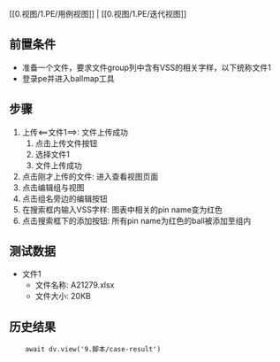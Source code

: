 [[0.视图/1.PE/用例视图]] | [[0.视图/1.PE/迭代视图]]

## 前置条件

- 准备一个文件，要求文件group列中含有VSS的相关字样，以下统称文件1
- 登录pe并进入ballmap工具

## 步骤

1. 上传<==文件1==>: 文件上传成功
	1. 点击上传文件按钮
	2. 选择文件1
	3. 文件上传成功
2. 点击刚才上传的文件: 进入查看视图页面
3. 点击编辑组与视图
4. 点击组名旁边的编辑按钮
5. 在搜索框内输入VSS字样: 图表中相关的pin name变为红色
6. 点击搜索框下的添加按钮: 所有pin name为红色的ball被添加至组内

## 测试数据

- 文件1
	- 文件名称: A21279.xlsx
	- 文件大小: 20KB

## 历史结果

```dataviewjs
    await dv.view('9.脚本/case-result')
```

